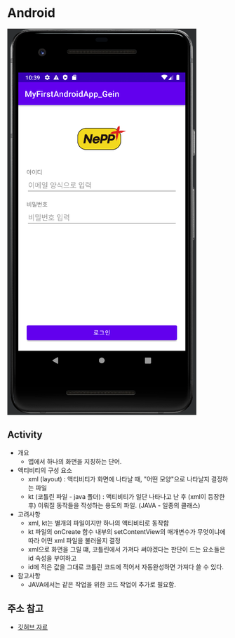 # Android
![img.png](img.png)
## Activity
* 개요
  * 앱에서 하나의 화면을 지칭하는 단어.
* 액티비티의 구성 요소
  * xml (layout) : 액티비티가 화면에 나타날 때, "어떤 모양"으로 나타날지 결정하는 파일
  * kt (코틀린 파일 - java 폴더) : 액티비티가 일단 나타나고 난 후 (xml이 등장한 후) 이뤄질 동작들을 작성하는 용도의 파일. (JAVA - 일종의 클래스)
* 고려사항
  * xml, kt는 별개의 파일이지만 하나의 액티비티로 동작함
  * kt 파일의 onCreate 함수 내부의 setContentView의 매개변수가 무엇이냐에 따라 어떤 xml 파일을 불러올지 결정
  * xml으로 화면을 그릴 떄, 코틀린에서 가져다 써야겠다는 판단이 드는 요소들은 id 속성을 부여하고
  * id에 적은 값을 그대로 코틀린 코드에 적어서 자동완성하면 가져다 쓸 수 있다.
* 참고사항
  * JAVA에서는 같은 작업을 위한 코드 작업이 추가로 필요함.

## 주소 참고
* [깃허브 자료](https://github.com/hj20220908/MyFirstAndroidApp_Gein)
